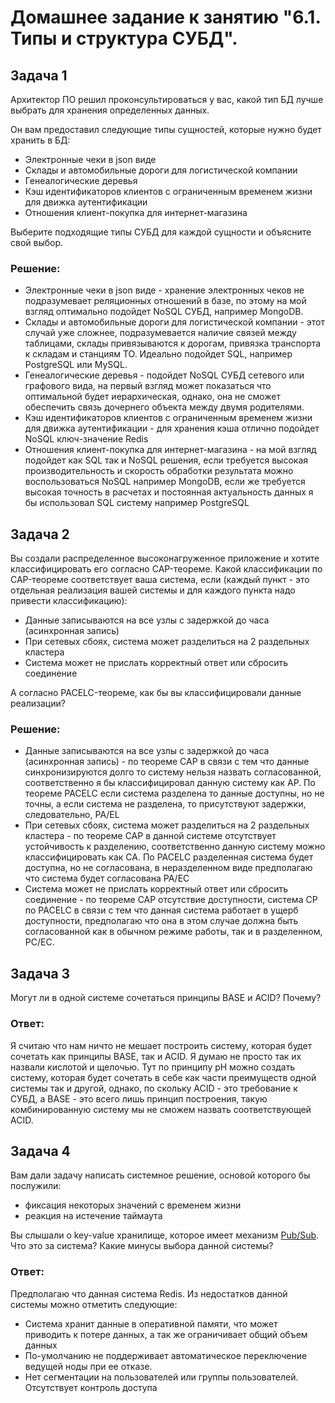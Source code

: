 # Домашнее задание к занятию "6.1. Типы и структура СУБД".
## Задача 1

Архитектор ПО решил проконсультироваться у вас, какой тип БД 
лучше выбрать для хранения определенных данных.

Он вам предоставил следующие типы сущностей, которые нужно будет хранить в БД:

* Электронные чеки в json виде
* Склады и автомобильные дороги для логистической компании
* Генеалогические деревья
* Кэш идентификаторов клиентов с ограниченным временем жизни для движка аутентификации
* Отношения клиент-покупка для интернет-магазина

Выберите подходящие типы СУБД для каждой сущности и объясните свой выбор.

### Решение:
* Электронные чеки в json виде - хранение электронных чеков не подразумевает реляционных отношений в базе, по этому 
на мой взгляд оптимально подойдет NoSQL СУБД, например MongoDB.
* Склады и автомобильные дороги для логистической компании - этот случай уже сложнее, подразумевается наличие связей
между таблицами, склады привязываются к дорогам, привязка транспорта к складам и станциям ТО. Идеально подойдет SQL,
например PostgreSQL или MySQL.
* Генеалогические деревья - подойдет NoSQL СУБД сетевого или графового вида, на первый взгляд может показаться что
оптимальной будет иерархическая, однако, она не сможет обеспечить связь дочернего объекта между двумя родителями.
* Кэш идентификаторов клиентов с ограниченным временем жизни для движка аутентификации - для хранения кэша отлично
подойдет NoSQL ключ-значение Redis 
* Отношения клиент-покупка для интернет-магазина - на мой взгляд подойдет как SQL так и NoSQL решения, если требуется
высокая производительность и скорость обработки результата можно воспользоваться NoSQL например MongoDB, если же 
требуется высокая точность в расчетах и постоянная актуальность данных я бы использовал SQL систему например PostgreSQL

## Задача 2

Вы создали распределенное высоконагруженное приложение и хотите классифицировать его согласно 
CAP-теореме. Какой классификации по CAP-теореме соответствует ваша система, если 
(каждый пункт - это отдельная реализация вашей системы и для каждого пункта надо привести классификацию):

* Данные записываются на все узлы с задержкой до часа (асинхронная запись)
* При сетевых сбоях, система может разделиться на 2 раздельных кластера
* Система может не прислать корректный ответ или сбросить соединение

А согласно PACELC-теореме, как бы вы классифицировали данные реализации?

### Решение:
* Данные записываются на все узлы с задержкой до часа (асинхронная запись) - по теореме CAP в связи с тем что данные 
синхронизируются долго то систему нельзя назвать согласованной, соответственно я бы классифицировал данную систему как 
AP. По теореме PACELC если система разделена то данные доступны, но не точны, а если система не разделена, то 
присутствуют задержки, следовательно, PA/EL
* При сетевых сбоях, система может разделиться на 2 раздельных кластера - по теореме CAP в данной системе отсутствует 
устойчивость к разделению, соответственно данную систему можно классифицировать как CA. По PACELC разделенная система
будет доступна, но не согласована, в неразделенном виде предполагаю что система будет согласована PA/EC
* Система может не прислать корректный ответ или сбросить соединение - по теореме CAP отсутствие доступности, система CP
по PACELC в связи с тем что данная система работает в ущерб доступности, предполагаю что она в этом случае должна быть
согласованной как в обычном режиме работы, так и в разделенном, PC/EC.

## Задача 3

Могут ли в одной системе сочетаться принципы BASE и ACID? Почему?

### Ответ:
Я считаю что нам ничто не мешает построить систему, которая будет сочетать как принципы BASE, так и ACID. Я думаю не
просто так их назвали кислотой и щелочью. Тут по принципу pH можно создать систему, которая будет сочетать в себе как
части преимуществ одной системы так и другой, однако, по скольку ACID - это требование к СУБД, а BASE - это всего лишь 
принцип построения, такую комбинированную систему мы не сможем назвать соответствующей ACID.

## Задача 4

Вам дали задачу написать системное решение, основой которого бы послужили:

- фиксация некоторых значений с временем жизни
- реакция на истечение таймаута

Вы слышали о key-value хранилище, которое имеет механизм [Pub/Sub](https://habr.com/ru/post/278237/). 
Что это за система? Какие минусы выбора данной системы?

### Ответ:
Предполагаю что данная система Redis. Из недостатков данной системы можно отметить следующие:
* Система хранит данные в оперативной памяти, что может приводить к потере данных, а так же ограничивает общий объем 
данных
* По-умолчанию не поддерживает автоматическое переключение ведущей ноды при ее отказе.
* Нет сегментации на пользователей или группы пользователей. Отсутствует контроль доступа
